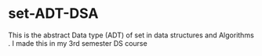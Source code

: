 # set-ADT-DSA
This is the abstract Data type (ADT) of set in data structures and Algorithms . I made this in my 3rd semester DS course
